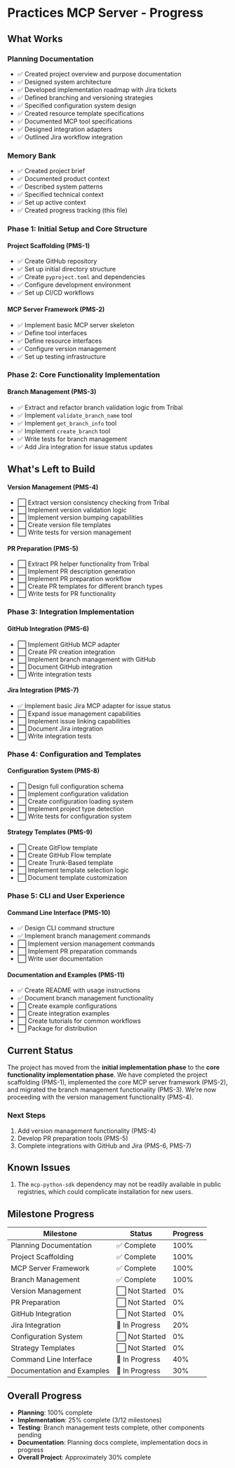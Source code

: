 # Practices MCP Server - Progress

## What Works

### Planning Documentation
- ✅ Created project overview and purpose documentation
- ✅ Designed system architecture
- ✅ Developed implementation roadmap with Jira tickets
- ✅ Defined branching and versioning strategies
- ✅ Specified configuration system design
- ✅ Created resource template specifications
- ✅ Documented MCP tool specifications
- ✅ Designed integration adapters
- ✅ Outlined Jira workflow integration

### Memory Bank
- ✅ Created project brief
- ✅ Documented product context
- ✅ Described system patterns
- ✅ Specified technical context
- ✅ Set up active context
- ✅ Created progress tracking (this file)

### Phase 1: Initial Setup and Core Structure

#### Project Scaffolding (PMS-1)
- ✅ Create GitHub repository
- ✅ Set up initial directory structure
- ✅ Create `pyproject.toml` and dependencies
- ✅ Configure development environment
- ✅ Set up CI/CD workflows

#### MCP Server Framework (PMS-2)
- ✅ Implement basic MCP server skeleton
- ✅ Define tool interfaces
- ✅ Define resource interfaces
- ✅ Configure version management
- ✅ Set up testing infrastructure

### Phase 2: Core Functionality Implementation

#### Branch Management (PMS-3)
- ✅ Extract and refactor branch validation logic from Tribal
- ✅ Implement `validate_branch_name` tool
- ✅ Implement `get_branch_info` tool
- ✅ Implement `create_branch` tool
- ✅ Write tests for branch management
- ✅ Add Jira integration for issue status updates

## What's Left to Build

#### Version Management (PMS-4)
- ⬜ Extract version consistency checking from Tribal
- ⬜ Implement version validation logic
- ⬜ Implement version bumping capabilities
- ⬜ Create version file templates
- ⬜ Write tests for version management

#### PR Preparation (PMS-5)
- ⬜ Extract PR helper functionality from Tribal
- ⬜ Implement PR description generation
- ⬜ Implement PR preparation workflow
- ⬜ Create PR templates for different branch types
- ⬜ Write tests for PR functionality

### Phase 3: Integration Implementation

#### GitHub Integration (PMS-6)
- ⬜ Implement GitHub MCP adapter
- ⬜ Create PR creation integration
- ⬜ Implement branch management with GitHub
- ⬜ Document GitHub integration
- ⬜ Write integration tests

#### Jira Integration (PMS-7)
- ✅ Implement basic Jira MCP adapter for issue status
- ⬜ Expand issue management capabilities
- ⬜ Implement issue linking capabilities
- ⬜ Document Jira integration
- ⬜ Write integration tests

### Phase 4: Configuration and Templates

#### Configuration System (PMS-8)
- ⬜ Design full configuration schema
- ⬜ Implement configuration validation
- ⬜ Create configuration loading system
- ⬜ Implement project type detection
- ⬜ Write tests for configuration system

#### Strategy Templates (PMS-9)
- ⬜ Create GitFlow template
- ⬜ Create GitHub Flow template
- ⬜ Create Trunk-Based template
- ⬜ Implement template selection logic
- ⬜ Document template customization

### Phase 5: CLI and User Experience

#### Command Line Interface (PMS-10)
- ✅ Design CLI command structure
- ✅ Implement branch management commands
- ⬜ Implement version management commands
- ⬜ Implement PR preparation commands
- ⬜ Write user documentation

#### Documentation and Examples (PMS-11)
- ✅ Create README with usage instructions
- ✅ Document branch management functionality
- ⬜ Create example configurations
- ⬜ Create integration examples
- ⬜ Create tutorials for common workflows
- ⬜ Package for distribution

## Current Status

The project has moved from the **initial implementation phase** to the **core functionality implementation phase**. We have completed the project scaffolding (PMS-1), implemented the core MCP server framework (PMS-2), and migrated the branch management functionality (PMS-3). We're now proceeding with the version management functionality (PMS-4).

### Next Steps

1. Add version management functionality (PMS-4)
2. Develop PR preparation tools (PMS-5)
3. Complete integrations with GitHub and Jira (PMS-6, PMS-7)

## Known Issues

1. The `mcp-python-sdk` dependency may not be readily available in public registries, which could complicate installation for new users.

## Milestone Progress

| Milestone | Status | Progress |
|-----------|--------|----------|
| Planning Documentation | ✅ Complete | 100% |
| Project Scaffolding | ✅ Complete | 100% |
| MCP Server Framework | ✅ Complete | 100% |
| Branch Management | ✅ Complete | 100% |
| Version Management | ⬜ Not Started | 0% |
| PR Preparation | ⬜ Not Started | 0% |
| GitHub Integration | ⬜ Not Started | 0% |
| Jira Integration | 🔄 In Progress | 20% |
| Configuration System | ⬜ Not Started | 0% |
| Strategy Templates | ⬜ Not Started | 0% |
| Command Line Interface | 🔄 In Progress | 40% |
| Documentation and Examples | 🔄 In Progress | 30% |

## Overall Progress

- **Planning**: 100% complete
- **Implementation**: 25% complete (3/12 milestones)
- **Testing**: Branch management tests complete, other components pending
- **Documentation**: Planning docs complete, implementation docs in progress
- **Overall Project**: Approximately 30% complete
